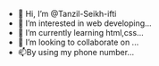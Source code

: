 - 👋 Hi, I’m @Tanzil-Seikh-ifti
- 👀 I’m interested in web developing...
- 🌱 I’m currently learning html,css...
- 💞️ I’m looking to collaborate on ...
- 📫By using my phone number...

<!---
Tanzil-Seikh-ifti/Tanzil-Seikh-ifti is a ✨ special ✨ repository because its `README.md` (this file) appears on your GitHub profile.
You can click the Preview link to take a look at your changes.
--->
